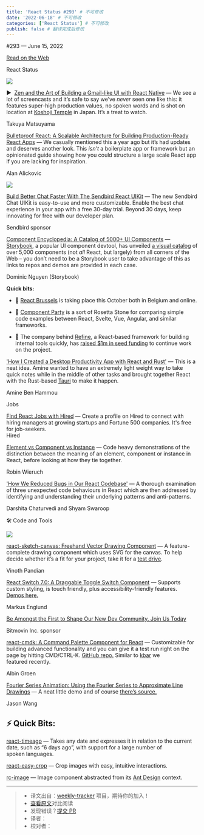 ```yaml
---
title: 'React Status #293' # 不可修改
date: '2022-06-18' # 不可修改
categories: ['React Status'] # 不可修改
publish: false # 翻译完成后修改
---
```


<!--以上是预览信息，图片一张或限制百字左右，前者优先，全文请使用二级及以下标题-->
<!-- more -->

#​293 — June 15, 2022

[Read on the Web](https://react.statuscode.com/link/124845/web)

React Status

[![](https://res.cloudinary.com/cpress/image/upload/w_1280,e_sharpen:60/ee8gqvihh09v6himejic.jpg)](https://react.statuscode.com/link/124846/web)

▶  [Zen and the Art of Building a Gmail-like UI with React Native](https://react.statuscode.com/link/124846/web "www.youtube.com") — We see a lot of screencasts and it’s safe to say we’ve _never_ seen one like this: it features super-high production values, no spoken words and is shot on location at [Koshoji Temple](https://react.statuscode.com/link/124847/web) in Japan. It’s a treat to watch.

Takuya Matsuyama

[Bulletproof React: A Scalable Architecture for Building Production-Ready React Apps](https://react.statuscode.com/link/124848/web "github.com") — We casually mentioned this a year ago but it’s had updates and deserves another look. This _isn’t_ a boilerplate app or framework but an opinionated guide showing how you could structure a large scale React app if you are lacking for inspiration.

Alan Alickovic

[![](https://copm.s3.amazonaws.com/ba75e329.png)](https://react.statuscode.com/link/124849/web)

[Build Better Chat Faster With The Sendbird React UIKit](https://react.statuscode.com/link/124849/web "sendbird.com") — The new Sendbird Chat UIKit is easy-to-use and more customizable. Enable the best chat experience in your app with a free 30-day trial. Beyond 30 days, keep innovating for free with our developer plan.

Sendbird sponsor

[Component Encyclopedia: A Catalog of 5000+ UI Components](https://react.statuscode.com/link/124850/web "storybook.js.org") — [Storybook](https://react.statuscode.com/link/124851/web), a popular UI component devtool, has unveiled [a visual catalog](https://react.statuscode.com/link/124852/web) of over 5,000 components (not _all_ React, but largely) from all corners of the Web – you don’t need to be a Storybook user to take advantage of this as links to repos and demos are provided in each case.

Dominic Nguyen (Storybook)

**Quick bits:**

*   📅 [React Brussels](https://react.statuscode.com/link/124853/web) is taking place this October both in Belgium and online.
    
*   📝 [Component Party](https://react.statuscode.com/link/124854/web) is a sort of Rosetta Stone for comparing simple code examples between React, Svelte, Vue, Angular, and similar frameworks.
    
*   🤑 The company behind [Refine](https://react.statuscode.com/link/124855/web), a React-based framework for building internal tools quickly, has [raised $1m in seed funding](https://react.statuscode.com/link/124856/web) to continue work on the project.
    

['How I Created a Desktop Productivity App with React and Rust'](https://react.statuscode.com/link/124857/web "betterprogramming.pub") — This is a neat idea. Amine wanted to have an extremely light weight way to take quick notes while in the middle of other tasks and brought together React with the Rust-based [Tauri](https://react.statuscode.com/link/124858/web) to make it happen.

Amine Ben Hammou

Jobs

[Find React Jobs with Hired](https://react.statuscode.com/link/124859/web) — Create a profile on Hired to connect with hiring managers at growing startups and Fortune 500 companies. It's free for job-seekers.  
Hired

[Element vs Component vs Instance](https://react.statuscode.com/link/124860/web "www.robinwieruch.de") — Code heavy demonstrations of the distinction between the meaning of an element, component or instance in React, before looking at how they tie together.

Robin Wieruch

['How We Reduced Bugs in Our React Codebase'](https://react.statuscode.com/link/124861/web "betterprogramming.pub") — A thorough examination of three unexpected code behaviours in React which are then addressed by identifying and understanding their underlying patterns and anti-patterns.

Darshita Chaturvedi and Shyam Swaroop

🛠 Code and Tools

[![](https://res.cloudinary.com/cpress/image/upload/w_1280,e_sharpen:60/ux5b2ykhldgw7anykvoz.jpg)](https://react.statuscode.com/link/124862/web)

[react-sketch-canvas: Freehand Vector Drawing Component](https://react.statuscode.com/link/124862/web "github.com") — A feature-complete drawing component which uses SVG for the canvas. To help decide whether it’s a fit for your project, take it for a [test drive](https://react.statuscode.com/link/124863/web).

Vinoth Pandian

[React Switch 7.0: A Draggable Toggle Switch Component](https://react.statuscode.com/link/124864/web "github.com") — Supports custom styling, is touch friendly, plus accessibility-friendly features. [Demos here.](https://react.statuscode.com/link/124865/web)

Markus Englund

[Be Amongst the First to Shape Our New Dev Community. Join Us Today](https://react.statuscode.com/link/124866/web "community.bitmovin.com")

Bitmovin Inc. sponsor

[react-cmdk: A Command Palette Component for React](https://react.statuscode.com/link/124867/web "react-cmdk.com") — Customizable for building advanced functionality and you can give it a test run right on the page by hitting CMD/CTRL-K. [GitHub repo.](https://react.statuscode.com/link/124868/web) Similar to [kbar](https://react.statuscode.com/link/124869/web) we featured recently.

Albin Groen

[Fourier Series Animation: Using the Fourier Series to Approximate Line Drawings](https://react.statuscode.com/link/124870/web "jasonfyw.com") — A neat little demo and of course [there’s source.](https://react.statuscode.com/link/124871/web)

Jason Wang

⚡️ Quick Bits:
--------------

[react-timeago](https://react.statuscode.com/link/124872/web) — Takes any date and expresses it in relation to the current date, such as “6 days ago”, with support for a large number of spoken languages.

[react-easy-crop](https://react.statuscode.com/link/124873/web) — Crop images with easy, intuitive interactions.

[rc-image](https://react.statuscode.com/link/124874/web) — Image component abstracted from its [Ant Design](https://react.statuscode.com/link/124875/web) context.

---
> * 译文出自：[weekly-tracker](https://github.com/FEDarling/weekly-tracker) 项目，期待你的加入！
> * [查看原文](https://react.statuscode.com/issues/293)对比阅读
> * 发现错误？[提交 PR](https://github.com/FEDarling/weekly-tracker/blob/main/weeklys/react_status/293)
> * 译者：
> * 校对者：
